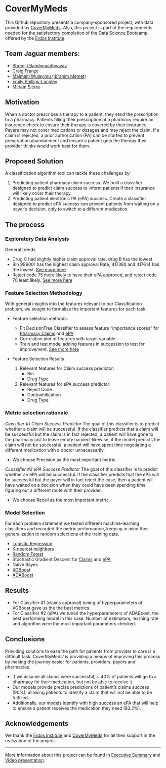# CoverMyMeds
This Github repository presents a company-sponsored project, with data provided by [CoverMyMeds]( https://www.covermymeds.com/main/). Also, this project is part of the requirements needed for the satisfactory completion of the Data Science Bootcamp offered by the [Erdos Institute]( https://www.erdosinstitute.org/). 

## Team Jaguar members:
* [Shreejit Bandyopadhyayay](https://github.com/Erdos-CMM/CoverMyMeds/tree/shreejit)
* [Craig Franze](https://github.com/Erdos-CMM/CoverMyMeds/tree/franze)
* [Maimaiti Wulayimu (Ibrahim Memet)](https://github.com/Erdos-CMM/CoverMyMeds/tree/ibrahim)
* [Emily Phillips-Longley](https://github.com/Erdos-CMM/CoverMyMeds/tree/ellongley)
* [Miriam Sierra](https://github.com/Erdos-CMM/CoverMyMeds/tree/miriam)

## Motivation
When a doctor prescribes a therapy to a patient, they send the prescription to a pharmacy. Patients filling their prescription at a pharmacy require an insurance check to ensure their therapy is covered by their insurance. Payers may not cover medications or dosages and may reject the claim. If a claim is rejected, a prior authorization (PA) can be started to prevent prescription abandonment and ensure a patient gets the therapy their provider thinks would work best for them. 

## Proposed Solution 
A classification algorithm tool can tackle these challenges by:
1. Predicting patient pharmacy claim success. We built a classifier designed to predict claim success to inform patients if their insurance will likely cover their therapy.
2. Predicting patient electronic PA (ePA) success. Create a classifier designed to predict ePA success can prevent patients from waiting on a payer’s decision, only to switch to a different medication.  

## The process
### Exploratory Data Analysis
General trends: 
* Drug C had slightly higher claim approval rate, drug B has the lowest. 
* Bin 999001 has the highest claim approval Rate, 417380 and 417614 had the lowest. [See more here](https://github.com/Erdos-CMM/CoverMyMeds/blob/ibrahim/notebooks/data_visulization.ipynb)
* Reject code 75 more likely to have their ePA approved, and reject code 70 least likely. [See more here](https://github.com/Erdos-CMM/CoverMyMeds/blob/ellongley/notebooks/CoverMyMeds%20Trends.ipynb)

### Feature Selection Methodology
With general insights into the features relevant to our Classification problem, we sought to formalize the important features for each task.  
* Feature selection methods: 
  * Fit DecisionTree Classifier to assess feature “importance scores” for [Pharmacy Claims](https://github.com/Erdos-CMM/CoverMyMeds/blob/miriam/feature_selection/Feature%20selection%20Claims.ipynb) and [ePA](https://github.com/Erdos-CMM/CoverMyMeds/blob/miriam/feature_selection/Feature%20selection%20PAs.ipynb). 
  * Correlation plot of features with target variable 
  * Train and test model adding features in succession to test for improvement. [See more here](https://github.com/Erdos-CMM/CoverMyMeds/blob/ellongley/notebooks/feature_selection/Feature%20Selection%20-%20ePA%20Prediction.ipynb)

* Feature Selection Results
  1. Relevant features for Claim success predictor: 
      * Bin
      * Drug Type 
  2. Relevant features for ePA success predictor:
      * Reject Code
      * Contraindication
      * Drug Type

### Metric selection rationale
*Classifier #1 Claim Success Predictor*
The goal of this classifier is to predict whether a claim will be successful.  If the classifier predicts that a claim will be successful but the claim is in fact rejected, a patient will have gone to the pharmacy just to leave empty handed, likewise, if the model predicts the claim will not be successful, a patient will have spent time negotiating a different medication with a doctor unnecessarily. 
* We choose Precision as the most important metric. 

*CLassifier #2 ePA Success Predictor*
The goal of this classifier is to predict whether an ePA will be successful.  If the classifier predicts that the ePa will be successful but the payer will in fact reject the case, then a patient will have waited on a decision when they could have been spending time figuring out a different route with their provider. 
* We choose Recall as the most important metric.

### Model Selection
For each problem statement we tested different machine-learning classifiers and recorded the metric performance, keeping in mind their generalization to random selections of the training data. 
* [Logistic Regression](https://github.com/Erdos-CMM/CoverMyMeds/blob/shreejit/Logistic.ipynb)
* [K-nearest neighbors](https://github.com/Erdos-CMM/CoverMyMeds/blob/shreejit/KNN.ipynb)
* [Random Forest](https://github.com/Erdos-CMM/CoverMyMeds/blob/shreejit/Random_forest.ipynb)
* Stochastic Gradient Descent for [Claims](https://github.com/Erdos-CMM/CoverMyMeds/blob/miriam/Classification%20Methods%20Exploration/SGD-Classifier%20for%20Claims.ipynb) and [ePA](https://github.com/Erdos-CMM/CoverMyMeds/blob/miriam/Classification%20Methods%20Exploration/SGD-Classifier%20for%20PAs_1.ipynb)
* Naive Bayes
* [XGBoost](https://github.com/Erdos-CMM/CoverMyMeds/blob/shreejit/Hyperparameter_Tuning_for_XGBoost_for_claims_with_CV.ipynb) 
* [ADABoost](https://github.com/Erdos-CMM/CoverMyMeds/blob/miriam/Classification%20Methods%20Exploration/Tuning%20Adaboost%20with%20Decision%20Tree.ipynb)

## Results 
* For Classifier #1 (claims approval) tuning of hyperparameters of XGBoost gave us the the best metrics.
* For Classifier #2 (ePA) we tuned the hyperparameters of ADABoost, the best performing model in this case. Number of estimators, learning rate and algorithm were the most important parameters checked.

## Conclusions
Providing solutions to ease the path for patients from provider to care is a difficult task. CoverMyMeds’ is providing a means of improving this process by making the journey easier for patients, providers, payers and pharmacies.
* If we assume all claims were successful, ~ 40% of patients will go to a pharmacy for their medication, but not be able to receive it.
* Our models provide precise predictions of patient’s claims success (90%), allowing patients to identify a claim that will not be able to be fulfilled.
* Additionally, our models identify with high success an ePA that will help to ensure a patient receives the medication they need (93.2%). 

## Acknowledgements
We thank the [Erdos Institute]( https://www.erdosinstitute.org/) and [CoverMyMeds]( https://www.covermymeds.com/main/) for all their support in the realization of the project. 

-----
More information about this project can be found in [Executive Summary](https://docs.google.com/document/d/1FwrmBEhBAQWARjeUt4RZFoarkcXRJpPkcrNds7StoyU/edit) and [Video presentation](https://drive.google.com/file/d/1v1xNRlQtk9EyGTjWGuJ4GD-V1L0_eG3i/view?usp=sharing).

 















